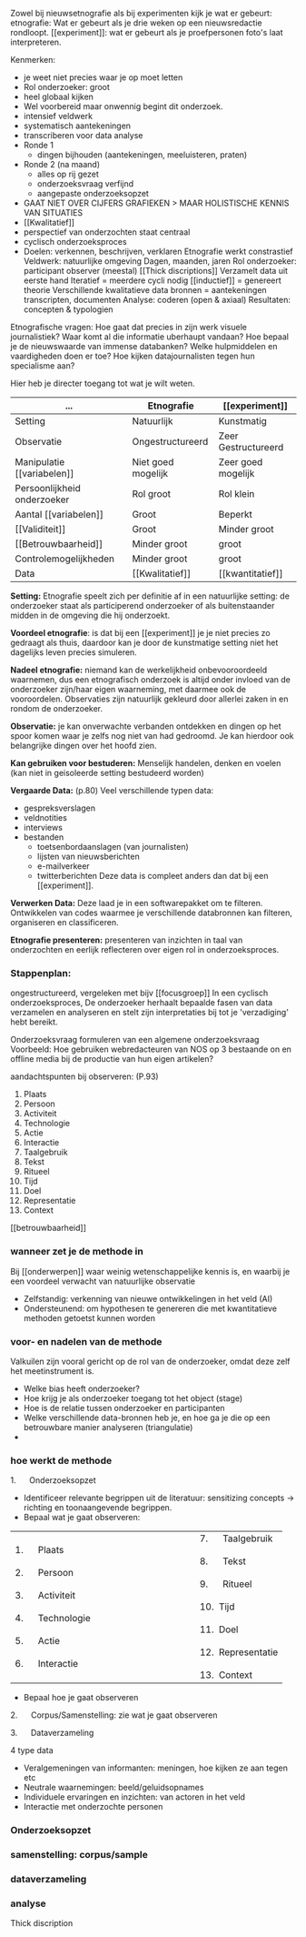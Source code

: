 Zowel bij nieuwsetnografie als bij experimenten kijk je wat er gebeurt:
etnografie: Wat er gebeurt als je drie weken op een nieuwsredactie rondloopt.
[[experiment]]: wat er gebeurt als je proefpersonen foto's laat interpreteren.

Kenmerken:
- je weet niet precies waar je op moet letten
- Rol onderzoeker: groot
- heel globaal kijken
- Wel voorbereid maar onwennig begint dit onderzoek.
- intensief veldwerk
- systematisch aantekeningen
- transcriberen voor data analyse
- Ronde 1
	- dingen bijhouden (aantekeningen, meeluisteren, praten)
- Ronde 2 (na maand)
	- alles op rij gezet
	- onderzoeksvraag verfijnd
	- aangepaste onderzoeksopzet
- GAAT NIET OVER CIJFERS GRAFIEKEN > MAAR HOLISTISCHE KENNIS VAN SITUATIES
- [[Kwalitatief]]
- perspectief van onderzochten staat centraal
- cyclisch onderzoeksproces
- Doelen: verkennen, beschrijven, verklaren
Etnografie werkt constrastief
	Veldwerk: natuurlijke omgeving
	Dagen, maanden, jaren
	Rol onderzoeker: participant observer (meestal)
	[[Thick discriptions]]
	Verzamelt data uit eerste hand
	Iteratief = meerdere cycli nodig
	[[inductief]] = genereert theorie
	Verschillende kwalitatieve data
	bronnen = aantekeningen
	transcripten, documenten
	Analyse: coderen (open & axiaal)
	Resultaten: concepten & typologien

Etnografische vragen:
Hoe gaat dat precies in zijn werk visuele journalistiek?
Waar komt al die informatie uberhaupt vandaan?
Hoe bepaal je de nieuwswaarde van immense databanken?
Welke hulpmiddelen en vaardigheden doen er toe?
Hoe kijken datajournalisten tegen hun specialisme aan?

Hier heb je directer toegang tot wat je wilt weten.

| ...                         | Etnografie         | [[experiment]]          |
| --------------------------- | ------------------ | ------------------- |
| Setting                     | Natuurlijk         | Kunstmatig          |
| Observatie                  | Ongestructureerd   | Zeer Gestructureerd |
| Manipulatie [[variabelen]]      | Niet goed mogelijk | Zeer goed mogelijk  |
| Persoonlijkheid onderzoeker | Rol groot          | Rol klein           |
| Aantal [[variabelen]]           | Groot              | Beperkt             |
| [[Validiteit]]                  | Groot              | Minder groot        |
| [[Betrouwbaarheid]]             | Minder groot       | groot               |
| Controlemogelijkheden       | Minder groot       | groot               |
| Data                        | [[Kwalitatief]]        | [[kwantitatief]]                    |


**Setting:** Etnografie speelt zich per definitie af in een natuurlijke setting: de onderzoeker staat als participerend onderzoeker of als buitenstaander midden in de omgeving die hij onderzoekt. 

**Voordeel etnografie**: is dat bij een [[experiment]] je je niet precies zo gedraagt als thuis, daardoor kan je door de kunstmatige setting niet het dagelijks leven precies simuleren.

**Nadeel etnografie:** niemand kan de werkelijkheid onbevooroordeeld waarnemen, dus een etnografisch onderzoek is altijd onder invloed van de onderzoeker zijn/haar eigen waarneming, met daarmee ook de vooroordelen. 
 Observaties zijn natuurlijk gekleurd door allerlei zaken in en rondom de onderzoeker.

**Observatie:** je kan onverwachte verbanden ontdekken en dingen op het spoor komen waar je zelfs nog niet van had gedroomd.
Je kan hierdoor ook belangrijke dingen over het hoofd zien.

**Kan gebruiken voor bestuderen:**
Menselijk handelen, denken en voelen (kan niet in geisoleerde setting bestudeerd worden)

**Vergaarde Data:** (p.80)
Veel verschillende typen data:
- gespreksverslagen
- veldnotities
- interviews
- bestanden
	- toetsenbordaanslagen (van journalisten)
	- lijsten van nieuwsberichten
	- e-mailverkeer
	- twitterberichten
Deze data is compleet anders dan dat bij een [[experiment]].

**Verwerken Data:**
Deze laad je in een softwarepakket om te filteren.
Ontwikkelen van codes waarmee je verschillende databronnen kan filteren, organiseren en classificeren.

**Etnografie presenteren:**
presenteren van inzichten in taal van onderzochten en eerlijk reflecteren over eigen rol in onderzoeksproces.

### Stappenplan:
ongestructureerd, vergeleken met bijv [[focusgroep]]
In een cyclisch onderzoeksproces, De onderzoeker herhaalt bepaalde fasen van data verzamelen en analyseren en stelt zijn interpretaties bij tot je 'verzadiging' hebt bereikt.

Onderzoeksvraag
formuleren van een algemene onderzoeksvraag
Voorbeeld: Hoe gebruiken webredacteuren van NOS op 3 bestaande on en offline media bij de productie van hun eigen artikelen?

 aandachtspunten bij observeren: (P.93)
 1. Plaats
 2. Persoon
 3. Activiteit
 4. Technologie
 5. Actie
 6. Interactie
 7. Taalgebruik
 8. Tekst
 9. Ritueel
 10. Tijd
 11. Doel
 12. Representatie
 13. Context

[[betrouwbaarheid]]

### wanneer zet je de methode in
Bij [[onderwerpen]] waar weinig wetenschappelijke kennis is, en waarbij je een voordeel verwacht van natuurlijke observatie
- Zelfstandig: verkenning van nieuwe ontwikkelingen in het veld (AI)
- Ondersteunend: om hypothesen te genereren die met kwantitatieve methoden getoetst kunnen worden
### voor- en nadelen van de methode
Valkuilen zijn vooral gericht op de rol van de onderzoeker, omdat deze zelf het meetinstrument is.
- Welke bias heeft onderzoeker?
-  Hoe krijg je als onderzoeker toegang tot het object (stage)
- Hoe is de relatie tussen onderzoeker en participanten
- Welke verschillende data-bronnen heb je, en hoe ga je die op een betrouwbare manier analyseren (triangulatie)
- 
### hoe werkt de methode
1.      Onderzoeksopzet
- Identificeer relevante begrippen uit de literatuur: sensitizing concepts -> richting en toonaangevende begrippen.
- Bepaal wat je gaat observeren:

|   |   |
|---|---|
|1.      Plaats                                                    <br><br>2.      Persoon                                                <br><br>3.      Activiteit                                             <br><br>4.      Technologie<br><br>5.      Actie<br><br>6.      Interactie|7.      Taalgebruik<br><br>8.      Tekst<br><br>9.      Ritueel<br><br>10.  Tijd<br><br>11.  Doel<br><br>12.  Representatie<br><br>13.  Context|
-  Bepaal hoe je gaat observeren

2.      Corpus/Samenstelling: zie wat je gaat observeren

3.      Dataverzameling

4 type data
-  Veralgemeningen van informanten: meningen, hoe kijken ze aan tegen etc
-  Neutrale waarnemingen: beeld/geluidsopnames
- Individuele ervaringen en inzichten: van actoren in het veld
- Interactie met onderzochte personen

### Onderzoeksopzet

### samenstelling: corpus/sample

### dataverzameling

### analyse
Thick discription
